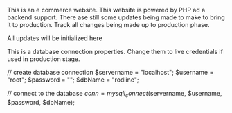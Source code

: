 This is an e commerce website.
This website is powered by PHP ad a backend support.
There ase still some updates being made to make to bring it to production.
Track all changes being made up to production phase.

All updates will be initialized here 

This is a database connection properties. Change them to live credentials if used in production stage.

// create database connection
$servername = "localhost";
$username = "root";
$password = "";
$dbName = "rodline";

// connect to the database 
$conn = mysqli_connect($servername, $username, $password, $dbName);